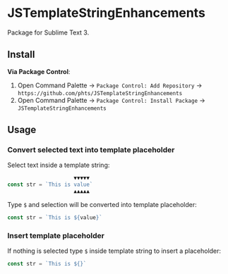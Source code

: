 # JSTemplateStringEnhancements

Package for Sublime Text 3.

## Install

**Via Package Control**:

1. Open Command Palette &rarr; `Package Control: Add Repository` &rarr; `https://github.com/phts/JSTemplateStringEnhancements`
2. Open Command Palette &rarr; `Package Control: Install Package` &rarr; `JSTemplateStringEnhancements`

## Usage

### Convert selected text into template placeholder

Select text inside a template string:

```js
                     ▼▼▼▼▼
const str = `This is value`
                     ▲▲▲▲▲
```

Type `$` and selection will be converted into template placeholder:

```js
const str = `This is ${value}`
```

### Insert template placeholder

If nothing is selected type `$` inside template string to insert a placeholder:

```js
const str = `This is ${}`
```
